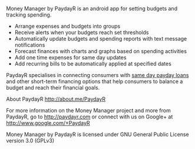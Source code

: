 Money Manager by PaydayR is an android app for setting budgets and tracking spending.

- Arrange expenses and budgets into groups
- Receive alerts when your budgets reach set thresholds
- Automatically update budgets and spending reports with text message notifications
- Forecast finances with charts and graphs based on spending activities
- Add one time expenses for same day updates
- Add recurring bills to be automatically applied at specified dates

PaydayR specialises in connecting consumers with [same day payday loans](http://paydayr.com) and other short-term financing options that help consumers to balance a budget and reach their financial goals.

About PaydayR http://about.me/PaydayR

For more information on the Money Manager project and more from PaydayR, go to http://paydayr.com or connect with us on Google+ at http://www.google.com/+PaydayR

Money Manager by PaydayR is licensed under GNU General Public License version 3.0 (GPLv3)